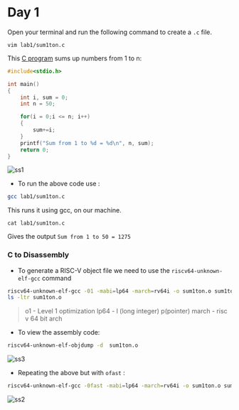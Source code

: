 # Day 1

Open your terminal and run the following command to create a  ```.c```  file. 

```shell 
vim lab1/sum1ton.c 
``` 

This [C program](https://github.com/Advaith-RN/pes_asic_class/blob/main/Day%201/sum1ton.c) sums up numbers from 1 to n:

```c
#include<stdio.h>

int main()
{
	int i, sum = 0;
	int n = 50;

	for(i = 0;i <= n; i++)
	{
		sum+=i;
	}
	printf("Sum from 1 to %d = %d\n", n, sum);
	return 0;
}
```
![ss1](https://github.com/Advaith-RN/pes_asic_class/assets/77977360/e664b5cc-7f2c-4db7-aa06-837c28c15c7b)

- To run the above code use :

```bash 
gcc lab1/sum1ton.c
```

This runs it using gcc, on our machine.

```shell
cat lab1/sum1ton.c
```

Gives the output ```Sum from 1 to 50 = 1275```


### C to Disassembly 

- To generate a RISC-V object file we need to use the  ```riscv64-unknown-elf-gcc``` command

```bash
riscv64-unknown-elf-gcc -01 -mabi=lp64 -march=rv64i -o sum1ton.o sum1ton.c
ls -ltr sum1ton.o
```

>o1 - Level 1 optimization
>lp64 - l (long integer) p(pointer) 
>march -  risc v 64 bit arch

- To view the assembly code:

```bash
riscv64-unknown-elf-objdump -d  sum1ton.o 
```
![ss3](https://github.com/Advaith-RN/pes_asic_class/assets/77977360/1f5d56c5-ad56-4600-9d15-c081d10385d9)

- Repeating the above but with ``` ofast ``` :

```bash
riscv64-unknown-elf-gcc -0fast -mabi=lp64 -march=rv64i -o sum1ton.o sum1ton.c
```

![ss2](https://github.com/Advaith-RN/pes_asic_class/assets/77977360/9c6fcd96-e9d2-4960-9ffe-5b344ed5885c)

